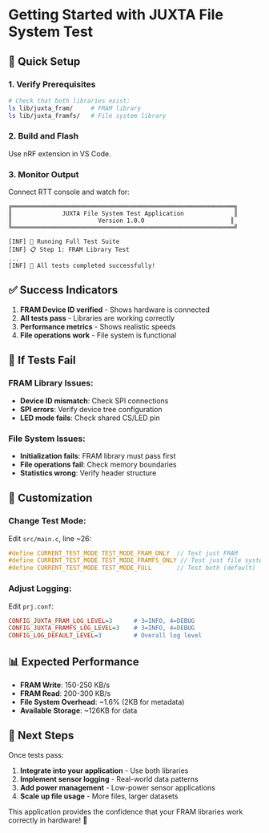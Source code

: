 # Getting Started with JUXTA File System Test

## 🎯 Quick Setup

### 1. **Verify Prerequisites**
```bash
# Check that both libraries exist:
ls lib/juxta_fram/     # FRAM library
ls lib/juxta_framfs/   # File system library
```

### 2. **Build and Flash** 
Use nRF extension in VS Code.


### 3. **Monitor Output**
Connect RTT console and watch for:
```
╔══════════════════════════════════════════════════════════════╗
║              JUXTA File System Test Application              ║
║                        Version 1.0.0                        ║
╚══════════════════════════════════════════════════════════════╝

[INF] 🚀 Running Full Test Suite
[INF] 📋 Step 1: FRAM Library Test
...
[INF] 🎉 All tests completed successfully!
```

## ✅ Success Indicators

1. **FRAM Device ID verified** - Shows hardware is connected
2. **All tests pass** - Libraries are working correctly  
3. **Performance metrics** - Shows realistic speeds
4. **File operations work** - File system is functional

## 🚨 If Tests Fail

### FRAM Library Issues:
- **Device ID mismatch**: Check SPI connections
- **SPI errors**: Verify device tree configuration
- **LED mode fails**: Check shared CS/LED pin

### File System Issues:
- **Initialization fails**: FRAM library must pass first
- **File operations fail**: Check memory boundaries
- **Statistics wrong**: Verify header structure

## 🔧 Customization

### Change Test Mode:
Edit `src/main.c`, line ~26:
```c
#define CURRENT_TEST_MODE TEST_MODE_FRAM_ONLY  // Test just FRAM
#define CURRENT_TEST_MODE TEST_MODE_FRAMFS_ONLY // Test just file system  
#define CURRENT_TEST_MODE TEST_MODE_FULL       // Test both (default)
```

### Adjust Logging:
Edit `prj.conf`:
```ini
CONFIG_JUXTA_FRAM_LOG_LEVEL=3      # 3=INFO, 4=DEBUG
CONFIG_JUXTA_FRAMFS_LOG_LEVEL=3    # 3=INFO, 4=DEBUG
CONFIG_LOG_DEFAULT_LEVEL=3         # Overall log level
```

## 📊 Expected Performance

- **FRAM Write**: 150-250 KB/s
- **FRAM Read**: 200-300 KB/s  
- **File System Overhead**: ~1.6% (2KB for metadata)
- **Available Storage**: ~126KB for data

## 🔄 Next Steps

Once tests pass:

1. **Integrate into your application** - Use both libraries
2. **Implement sensor logging** - Real-world data patterns
3. **Add power management** - Low-power sensor applications
4. **Scale up file usage** - More files, larger datasets

This application provides the confidence that your FRAM libraries work correctly in hardware! 🎉 